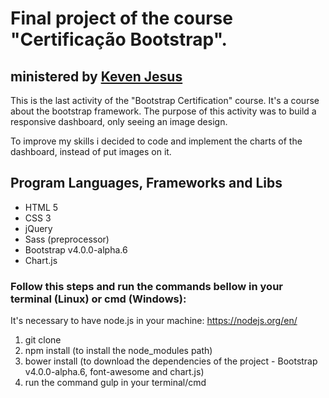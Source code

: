 # Final project of the course "Certificação Bootstrap".
## ministered by <a href="https://github.com/kevenjesus">Keven Jesus</a>

This is the last activity of the "Bootstrap Certification" course. It's a course about the bootstrap framework. The purpose of this activity was to build a responsive dashboard, only seeing an image design.

To improve my skills i decided to code and implement the charts of the dashboard, instead of put images on it.

## Program Languages, Frameworks and Libs

* HTML 5
* CSS 3
* jQuery
* Sass (preprocessor)
* Bootstrap v4.0.0-alpha.6
* Chart.js
	
### Follow this steps and run the commands bellow in your terminal (Linux) or cmd (Windows):
<p>It's necessary to have node.js in your machine: <a href="https://nodejs.org/en/">https://nodejs.org/en/</a></p>
	
1. git clone
2. npm install (to install the node_modules path)
3. bower install (to download the dependencies of the project - Bootstrap v4.0.0-alpha.6, font-awesome and chart.js)
4. run the command  gulp in your terminal/cmd
